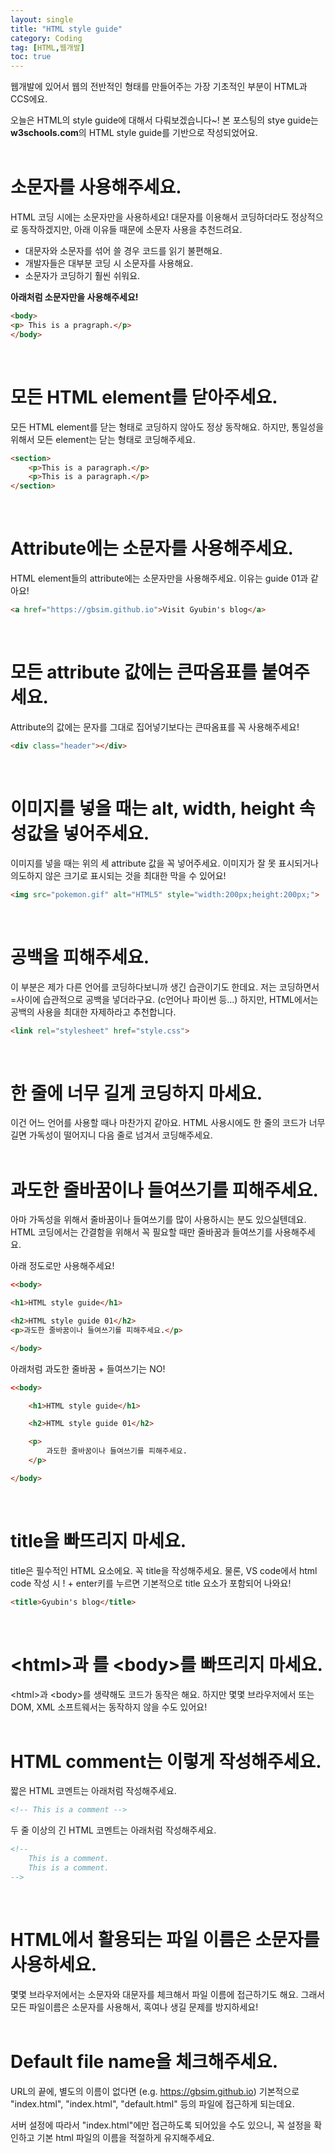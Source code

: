 ```yaml
---
layout: single
title: "HTML style guide"
category: Coding
tag: [HTML,웹개발]
toc: true
---
```


웹개발에 있어서 웹의 전반적인 형태를 만들어주는 가장 기초적인 부분이 HTML과 CCS에요.

오늘은 HTML의 style guide에 대해서 다뤄보겠습니다~! 본 포스팅의 stye guide는 <strong>w3schools.com</strong>의 HTML style guide를 기반으로 작성되었어요.
<br>
<br>

# 소문자를 사용해주세요.

HTML 코딩 시에는 소문자만을 사용하세요! 대문자를 이용해서 코딩하더라도 정상적으로 동작하겠지만, 아래 이유들 때문에 소문자 사용을 추천드려요.

- 대문자와 소문자를 섞어 쓸 경우 코드를 읽기 불편해요.
- 개발자들은 대부분 코딩 시 소문자를 사용해요.
- 소문자가 코딩하기 훨씬 쉬워요.

<strong>아래처럼 소문자만을 사용해주세요! </strong>

```html
<body>
<p> This is a pragraph.</p>
</body>
```
<br>


# 모든 HTML element를 닫아주세요.

모든 HTML element를 닫는 형태로 코딩하지 않아도 정상 동작해요. 하지만, 통일성을 위해서 모든 element는 닫는 형태로 코딩해주세요.

```html
<section>
    <p>This is a paragraph.</p>
    <p>This is a paragraph.</p>
</section>
```
<br>

# Attribute에는 소문자를 사용해주세요.

HTML element들의 attribute에는 소문자만을 사용해주세요. 이유는 guide 01과 같아요!

```html
<a href="https://gbsim.github.io">Visit Gyubin's blog</a>
```
<br>

# 모든 attribute 값에는 큰따옴표를 붙여주세요.

Attribute의 값에는 문자를 그대로 집어넣기보다는 큰따옴표를 꼭 사용해주세요!

```html
<div class="header"></div>
```
<br>

# 이미지를 넣을 때는 alt, width, height 속성값을 넣어주세요.

이미지를 넣을 때는 위의 세 attribute 값을 꼭 넣어주세요. 이미지가 잘 못 표시되거나 의도하지 않은 크기로 표시되는 것을 최대한 막을 수 있어요!

```html
<img src="pokemon.gif" alt="HTML5" style="width:200px;height:200px;">
```
<br>

# 공백을 피해주세요.

이 부분은 제가 다른 언어를 코딩하다보니까 생긴 습관이기도 한데요. 저는 코딩하면서 =사이에 습관적으로 공백을 넣더라구요. (c언어나 파이썬 등...) 하지만, HTML에서는 공백의 사용을 최대한 자제하라고 추천합니다.

```html
<link rel="stylesheet" href="style.css">
```
<br>

# 한 줄에 너무 길게 코딩하지 마세요.

이건 어느 언어를 사용할 때나 마찬가지 같아요. HTML 사용시에도 한 줄의 코드가 너무 길면 가독성이 떨어지니 다음 줄로 넘겨서 코딩해주세요.
<br>
<br>

# 과도한 줄바꿈이나 들여쓰기를 피해주세요.

아마 가독성을 위해서 줄바꿈이나 들여쓰기를 많이 사용하시는 분도 있으실텐데요. HTML 코딩에서는 간결함을 위해서 꼭 필요할 때만 줄바꿈과 들여쓰기를 사용해주세요.

아래 정도로만 사용해주세요!

```html
<<body>

<h1>HTML style guide</h1>

<h2>HTML style guide 01</h2>
<p>과도한 줄바꿈이나 들여쓰기를 피해주세요.</p>

</body>
```

아래처럼 과도한 줄바꿈 + 들여쓰기는 NO!
```html
<<body>

    <h1>HTML style guide</h1>

    <h2>HTML style guide 01</h2>

    <p>
        과도한 줄바꿈이나 들여쓰기를 피해주세요.
    </p>

</body>
```
<br>

# title을 빠뜨리지 마세요.

title은 필수적인 HTML 요소에요. 꼭 title을 작성해주세요. 물론, VS code에서 html code 작성 시 ! + enter키를 누르면 기본적으로 title 요소가 포함되어 나와요!

```html
<title>Gyubin's blog</title>
```
<br>

# \<html>과 를 \<body>를 빠뜨리지 마세요.

\<html>과 \<body>를 생략해도 코드가 동작은 해요. 하지만 몇몇 브라우저에서 또는 DOM, XML 소프트웨서는 동작하지 않을 수도 있어요!
<br>
<br>

# HTML comment는 이렇게 작성해주세요.

짧은 HTML 코멘트는 아래처럼 작성해주세요.

```html
<!-- This is a comment -->
```

두 줄 이상의 긴 HTML 코멘트는 아래처럼 작성해주세요.

```html
<!--
    This is a comment.
    This is a comment.
-->
```
<br>

# HTML에서 활용되는 파일 이름은 소문자를 사용하세요.

몇몇 브라우저에서는 소문자와 대문자를 체크해서 파일 이름에 접근하기도 해요. 그래서 모든 파일이름은 소문자를 사용해서, 혹여나 생길 문제를 방지하세요!
<br>
<br>

# Default file name을 체크해주세요.

URL의 끝에, 별도의 이름이 없다면 (e.g. https://gbsim.github.io) 기본적으로 "index.html", "index.html", "default.html" 등의 파일에 접근하게 되는데요.

서버 설정에 따라서 "index.html"에만 접근하도록 되어있을 수도 있으니, 꼭 설정을 확인하고 기본 html 파일의 이름을 적절하게 유지해주세요.

